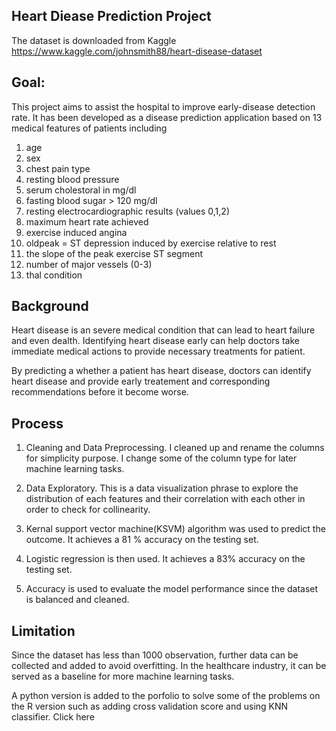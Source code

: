 ## Heart Diease Prediction Project
The dataset is downloaded from Kaggle 
https://www.kaggle.com/johnsmith88/heart-disease-dataset

## Goal: 
This project aims to assist the hospital to improve early-disease detection rate. It has been developed as a disease prediction application based on 13 medical features of patients including
1. age
2. sex
3. chest pain type 
4. resting blood pressure
5. serum cholestoral in mg/dl
6. fasting blood sugar > 120 mg/dl 
7. resting electrocardiographic results (values 0,1,2)
8. maximum heart rate achieved
9. exercise induced angina
10. oldpeak = ST depression induced by exercise relative to rest
11. the slope of the peak exercise ST segment
12. number of major vessels (0-3) 
13. thal condition

## Background 

Heart disease is an severe medical condition that can lead to heart failure and even dealth. Identifying heart disease early can help doctors take immediate medical actions to provide necessary treatments for patient. 

By predicting a whether a patient has heart disease, doctors can identify heart disease and provide early treatement and corresponding recommendations before it become worse.



## Process

1. Cleaning and Data Preprocessing. I cleaned up and rename the columns for simplicity purpose. I change some of the column type for later machine learning tasks.
2. Data Exploratory. This is a data visualization phrase to explore the distribution of each features and their correlation with each other in order to check for collinearity.
3. Kernal support vector machine(KSVM) algorithm was used to predict the outcome. It achieves a 81 % accuracy on the testing set. 
4. Logistic regression is then used. It achieves a 83% accuracy on the testing set.

5. Accuracy is used to evaluate the model performance since the dataset is balanced and cleaned.
## Limitation 

Since the dataset has less than 1000 observation, further data can be collected and added to avoid overfitting. In the healthcare industry, it can be served as a baseline for more machine learning tasks. 


A python version is added to the porfolio to solve some of the problems on the R version such as adding cross validation score and using KNN classifier.  Click here 


